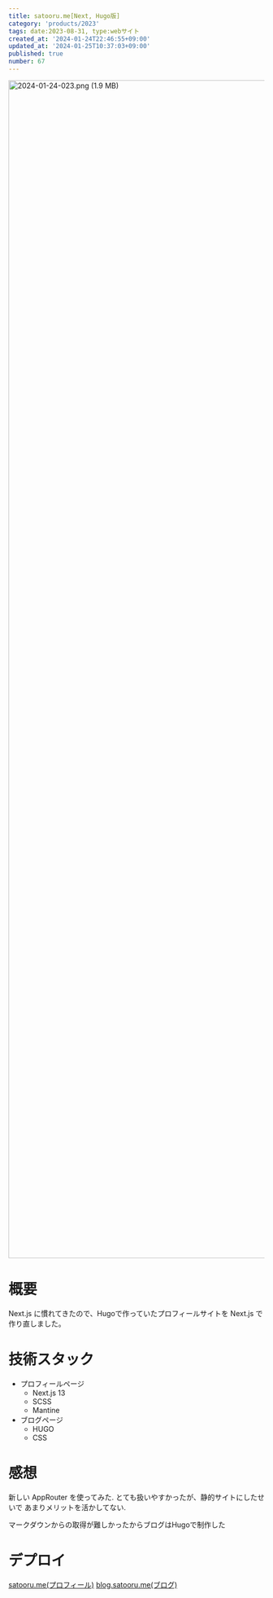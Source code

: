 ```yaml
---
title: satooru.me[Next, Hugo版]
category: 'products/2023'
tags: date:2023-08-31, type:webサイト
created_at: '2024-01-24T22:46:55+09:00'
updated_at: '2024-01-25T10:37:03+09:00'
published: true
number: 67
---
```


<img width="2314" alt="2024-01-24-023.png (1.9 MB)" src="/images/articles/67/7f2ee35d-060f-4351-8d7a-edc18931cdaf.webp">


# 概要
Next.js に慣れてきたので、Hugoで作っていたプロフィールサイトを Next.js で作り直しました。

# 技術スタック
- プロフィールページ
    - Next.js 13
     - SCSS
     - Mantine
 - ブログページ
     - HUGO
     - CSS

# 感想
新しい AppRouter を使ってみた.
とても扱いやすかったが、静的サイトにしたせいで
あまりメリットを活かしてない.

マークダウンからの取得が難しかったからブログはHugoで制作した

# デプロイ
[satooru.me(プロフィール)](https://satooru.me)
[blog.satooru.me(ブログ)](https://blog.satooru.me)

